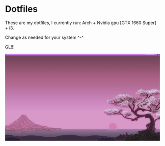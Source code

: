# Dotfiles
These are my dotfiles, I currently run: Arch + Nvidia gpu [GTX 1660 Super] + i3. 

Change as needed for your system ^-^

GL!!!
<p><img src="example_pics/ss.png"/></p>
